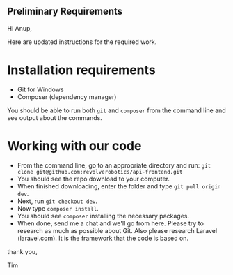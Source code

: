 ## Preliminary Requirements

Hi Anup,

Here are updated instructions for the required work.

# Installation requirements
* Git for Windows
* Composer (dependency manager)

You should be able to run both `git` and `composer` from the command line and
see output about the commands.

# Working with our code
* From the command line, go to an appropriate directory and run:
  `git clone git@github.com:revolverobotics/api-frontend.git`
* You should see the repo download to your computer.
* When finished downloading, enter the folder and type `git pull origin dev`.
* Next, run `git checkout dev`.
* Now type `composer install`.
* You should see `composer` installing the necessary packages.
* When done, send me a chat and we'll go from here. Please try to research as much as possible about Git. Also please research Laravel (laravel.com). It is the framework that the code is based on.

thank you,

Tim

